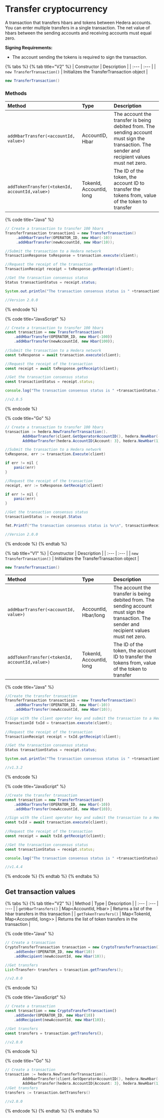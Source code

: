 # Transfer cryptocurrency

A transaction that transfers hbars and tokens between Hedera accounts. You can enter multiple transfers in a single transaction. The net value of hbars between the sending accounts and receiving accounts must equal zero.

**Signing Requirements:**

* The account sending the tokens is required to sign the transaction. 

{% tabs %}
{% tab title="V2" %}
| Constructor | Description |
| :--- | :--- |
| `new TransferTransaction()` | Initializes the TransferTransaction object |

```java
new TransferTransaction()
```

### Methods

| Method | Type | Description |
| :--- | :--- | :--- |
| `addHbarTransfer(<accountId, value>)` | AccountID, Hbar | The account the transfer is being debited from. The sending account must sign the transaction. The sender and recipient values must net zero. |
| `addTokenTransfer(<tokenId, accountId,value>)` | TokenId, AccountId, long | The ID of the token, the account ID to transfer the tokens from, value of the token to transfer |

{% code title="Java" %}
```java
// Create a transaction to transfer 100 hbars
TransferTransaction transaction1 = new TransferTransaction()
     .addHbarTransfer(OPERATOR_ID, new Hbar(-10))
     .addHbarTransfer(newAccountId, new Hbar(10));

//Submit the transaction to a Hedera network
TransactionResponse txResponse = transaction.execute(client);

//Request the receipt of the transaction
TransactionReceipt receipt = txResponse.getReceipt(client);

//Get the transaction consensus status
Status transactionStatus = receipt.status;

System.out.println("The transaction consensus status is " +transactionStatus);

//Version 2.0.0
```
{% endcode %}

{% code title="JavaScript" %}
```javascript
// Create a transaction to transfer 100 hbars
const transaction = new TransferTransaction()
    .addHbarTransfer(OPERATOR_ID, new Hbar(-100))
    .addHbarTransfer(newAccountId, new Hbar(100));
    
//Submit the transaction to a Hedera network
const txResponse = await transaction.execute(client);

//Request the receipt of the transaction
const receipt = await txResponse.getReceipt(client);

//Get the transaction consensus status
const transactionStatus = receipt.status;

console.log("The transaction consensus status is " +transactionStatus.toString());

//v2.0.5
```
{% endcode %}

{% code title="Go" %}
```java
// Create a transaction to transfer 100 hbars
transaction := hedera.NewTransferTransaction().
		AddHbarTransfer(client.GetOperatorAccountID(), hedera.NewHbar(-1)).
		AddHbarTransfer(hedera.AccountID{Account: 3}, hedera.NewHbar(1))

//Submit the transaction to a Hedera network
txResponse, err := transaction.Execute(client)

if err != nil {
    panic(err)
}

//Request the receipt of the transaction
receipt, err := txResponse.GetReceipt(client)

if err != nil {
    panic(err)
}

//Get the transaction consensus status
transactionStatus := receipt.Status

fmt.Printf("The transaction consensus status is %v\n", transactionReceipt.Status)

//Version 2.0.0
```
{% endcode %}
{% endtab %}

{% tab title="V1" %}
| Constructor | Description |
| :--- | :--- |
| `new TransferTransaction()` | Initializes the TransferTransaction object |

```java
new TransferTransaction()
```

| Method | Type | Description |
| :--- | :--- | :--- |
| `addHbarTransfer(<accountId, value>)` | AccountId, Hbar/long | The account the transfer is being debited from. The sending account must sign the transaction. The sender and recipient values must net zero. |
| `addTokenTransfer(<tokenId, accountId,value>)` | TokenId, AccountId, long | The ID of the token, the account ID to transfer the tokens from, value of the token to transfer |

{% code title="Java" %}
```java
//Create the transfer transaction
TransferTransaction transaction1 = new TransferTransaction()
    .addHbarTransfer(OPERATOR_ID, new Hbar(-10))
    .addHbarTransfer(newAccountId, new Hbar(10));

//Sign with the client operator key and submit the transaction to a Hedera network
TransactionId txId = transaction.execute(client);
        
//Request the receipt of the transaction
TransactionReceipt receipt = txId.getReceipt(client);

//Get the transaction consensus status
Status transactionStatus = receipt.status;

System.out.println("The transaction consensus status is " +transactionStatus);

//v1.3.2
```
{% endcode %}

{% code title="JavaScript" %}
```javascript
//Create the transfer transaction
const transaction = new TransferTransaction()
    .addHbarTransfer(OPERATOR_ID, new Hbar(-10))
    .addHbarTransfer(newAccountId, new Hbar(10));

//Sign with the client operator key and submit the transaction to a Hedera network
const txId = await transaction.execute(client);
        
//Request the receipt of the transaction
const receipt = await txId.getReceipt(client);

//Get the transaction consensus status
const transactionStatus = receipt.status;

console.log("The transaction consensus status is " +transactionStatus);

//v1.4.4
```
{% endcode %}
{% endtab %}
{% endtabs %}



## Get transaction values

{% tabs %}
{% tab title="V2" %}
| Method | Type | Description |
| :--- | :--- | :--- |
| `getHbarTransfers()` | Map&lt;AccountId,  Hbar&gt; | Returns a list of the hbar transfers in this transaction |
| `getTokenTransfers()` | Map&lt;TokenId, Map&lt;AccountId, long&gt;&gt; | Returns the list of token transfers in the transaction |

{% code title="Java" %}
```java
// Create a transaction 
CryptoTransferTransaction transaction = new CryptoTransferTransaction()
    .addSender(OPERATOR_ID, new Hbar(10))
    .addRecipient(newAccountId, new Hbar(10));

//Get transfers
List<Transfer> transfers = transaction.getTransfers();

//v2.0.0
```
{% endcode %}

{% code title="JavaScript" %}
```javascript
// Create a transaction 
const transaction = new CryptoTransferTransaction()
    .addSender(OPERATOR_ID, new Hbar(10))
    .addRecipient(newAccountId, new Hbar(10));

//Get transfers
const transfers = transaction.getTransfers();

//v2.0.0
```
{% endcode %}

{% code title="Go" %}
```go
// Create a transaction 
transaction := hedera.NewTransferTransaction().
		AddHbarTransfer(client.GetOperatorAccountID(), hedera.NewHbar(-1)).
		AddHbarTransfer(hedera.AccountID{Account: 3}, hedera.NewHbar(1))
//Get transfers
transfers := transaction.GetTransfers()

//v2.0.0
```
{% endcode %}
{% endtab %}
{% endtabs %}


